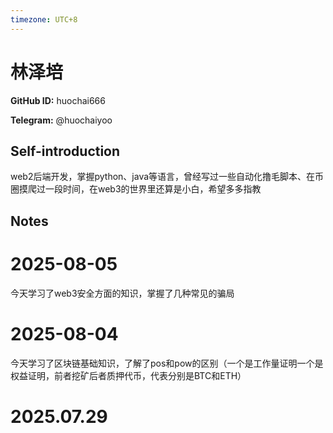 ```yaml
---
timezone: UTC+8
---
```


# 林泽培

**GitHub ID:** huochai666

**Telegram:** @huochaiyoo

## Self-introduction

web2后端开发，掌握python、java等语言，曾经写过一些自动化撸毛脚本、在币圈摸爬过一段时间，在web3的世界里还算是小白，希望多多指教

## Notes

<!-- Content_START -->
# 2025-08-05

今天学习了web3安全方面的知识，掌握了几种常见的骗局

# 2025-08-04

今天学习了区块链基础知识，了解了pos和pow的区别（一个是工作量证明一个是权益证明，前者挖矿后者质押代币，代表分别是BTC和ETH）


# 2025.07.29


<!-- Content_END -->
